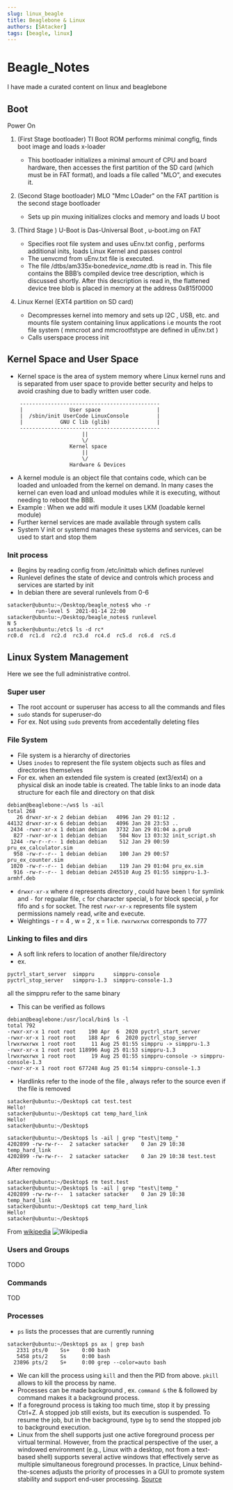 ```yaml
---
slug: linux_beagle
title: Beaglebone & Linux
authors: [SAtacker]
tags: [beagle, linux]
---
```


# Beagle_Notes

I have made a curated content on linux and beaglebone

<!-- truncate -->

## Boot

Power On

1. (First Stage bootloader) TI Boot ROM performs minimal congfig, finds boot image and loads x-loader

   - This bootloader initializes a minimal amount of CPU and board hardware, then accesses the first partition of the SD card (which must be in FAT format), and loads a file called "MLO", and executes it.

2. (Second Stage bootloader) MLO "Mmc LOader" on the FAT partition is the second stage bootloader

   - Sets up pin muxing initializes clocks and memory and loads U boot

3. (Third Stage ) U-Boot is Das-Universal Boot , u-boot.img on FAT

   - Specifies root file system and uses uEnv.txt config , performs additional inits, loads Linux Kernel and passes control
   - The uenvcmd from uEnv.txt file is executed.
   - The file /dtbs/am335x‐bone*device_name*.dtb is read in. This file contains the BBB’s compiled device tree description, which is discussed shortly. After this description is read in, the flattened device tree blob is placed in memory at the address 0x815f0000

4. Linux Kernel (EXT4 partition on SD card)
   - Decompresses kernel into memory and sets up I2C , USB, etc. and mounts file system containing linux applications i.e mounts the root file system ( mmcroot and mmcrootfstype are defined in uEnv.txt )
   - Calls userspace process init

## Kernel Space and User Space

- Kernel space is the area of system memory where Linux kernel runs and is separated from user space to provide better security and helps to avoid crashing due to badly written user code.

```
    ---------------------------------------------
    |               User space                  |
    |  /sbin/init UserCode LinuxConsole         |
    |            GNU C lib (glib)               |
    ---------------------------------------------
                        ||
                        \/
                    Kernel space
                        ||
                        \/
                    Hardware & Devices
```

- A kernel module is an object file that contains code, which can be loaded and unloaded from the kernel on demand. In many cases the kernel can even load and unload modules while it is executing, without needing to reboot the BBB.
- Example : When we add wifi module it uses LKM (loadable kernel module)
- Further kernel services are made available through system calls
- System V init or systemd manages these systems and services, can be used to start and stop them

### Init process

- Begins by reading config from /etc/inittab which defines runlevel
- Runlevel defines the state of device and controls which process and services are started by init
- In debian there are several runlevels from 0-6 

```
satacker@ubuntu:~/Desktop/beagle_notes$ who -r
         run-level 5  2021-01-14 22:00
satacker@ubuntu:~/Desktop/beagle_notes$ runlevel
N 5
satacker@ubuntu:/etc$ ls -d rc*
rc0.d  rc1.d  rc2.d  rc3.d  rc4.d  rc5.d  rc6.d  rcS.d
```

## Linux System Management

Here we see the full administrative control.

### Super user

- The root account or superuser has access to all the commands and files
- `sudo` stands for superuser-do
- For ex. Not using `sudo` prevents from accedentally deleting files

### File System

- File system is a hierarchy of directories
- Uses `inodes` to represent the file system objects such as files and directories themselves
- For ex. when an extended file system is created (ext3/ext4) on a physical disk an inode table is created. The table links to an inode data structure for each file and directory on that disk

```
debian@beaglebone:~/ws$ ls -ail
total 268
   26 drwxr-xr-x 2 debian debian   4096 Jan 29 01:12 .
44132 drwxr-xr-x 6 debian debian   4096 Jan 28 23:53 ..
 2434 -rwxr-xr-x 1 debian debian   3732 Jan 29 01:04 a.pru0
  827 -rwxr-xr-x 1 debian debian    504 Nov 13 03:32 init_script.sh
 1244 -rw-r--r-- 1 debian debian    512 Jan 29 00:59 pru_ex_calculator.sim
  958 -rw-r--r-- 1 debian debian    100 Jan 29 00:57 pru_ex_counter.sim
 1020 -rw-r--r-- 1 debian debian    119 Jan 29 01:04 pru_ex.sim
  916 -rw-r--r-- 1 debian debian 245510 Aug 25 01:55 simppru-1.3-armhf.deb
```

- `drwxr-xr-x` where `d` represents directory , could have been `l` for symlink and `-` for regualar file, `c` for character special, `b` for block special, `p` for fifo and `s` for socket. The rest `rwxr-xr-x` represents file system permissions namely `r`ead, `w`rite and e`x`ecute.
- Weightings - r = 4 , w = 2 , x = 1 i.e. `rwxrwxrwx` corresponds to 777

### Linking to files and dirs

- A soft link refers to location of another file/directory
- ex. 
```debian@beaglebone:/usr/local/bin$ ls
pyctrl_start_server  simppru      simppru-console
pyctrl_stop_server   simppru-1.3  simppru-console-1.3
``` 
all the simppru refer to the same binary 
- This can be verified as follows

```
debian@beaglebone:/usr/local/bin$ ls -l
total 792
-rwxr-xr-x 1 root root    190 Apr  6  2020 pyctrl_start_server
-rwxr-xr-x 1 root root    188 Apr  6  2020 pyctrl_stop_server
lrwxrwxrwx 1 root root     11 Aug 25 01:55 simppru -> simppru-1.3
-rwxr-xr-x 1 root root 118996 Aug 25 01:53 simppru-1.3
lrwxrwxrwx 1 root root     19 Aug 25 01:55 simppru-console -> simppru-console-1.3
-rwxr-xr-x 1 root root 677248 Aug 25 01:54 simppru-console-1.3
```

- Hardlinks refer to the inode of the file , always refer to the source even if the file is removed

```
satacker@ubuntu:~/Desktop$ cat test.test 
Hello!
satacker@ubuntu:~/Desktop$ cat temp_hard_link 
Hello!
satacker@ubuntu:~/Desktop$ 
```

```
satacker@ubuntu:~/Desktop$ ls -ail | grep "test\|temp_" 
4202899 -rw-rw-r--  2 satacker satacker    0 Jan 29 10:38 temp_hard_link
4202899 -rw-rw-r--  2 satacker satacker    0 Jan 29 10:38 test.test
```
After removing
```
satacker@ubuntu:~/Desktop$ rm test.test 
satacker@ubuntu:~/Desktop$ ls -ail | grep "test\|temp_" 
4202899 -rw-rw-r--  1 satacker satacker    0 Jan 29 10:38 temp_hard_link
satacker@ubuntu:~/Desktop$ cat temp_hard_link 
Hello!
satacker@ubuntu:~/Desktop$
```
From [wikipedia](https://en.wikipedia.org/wiki/Hard_link)
![Wikipedia](https://upload.wikimedia.org/wikipedia/commons/3/32/Hard_Link_Illustration.svg)

### Users and Groups

TODO

### Commands

TOD

### Processes

- `ps` lists the processes that are currently running

```
satacker@ubuntu:~/Desktop$ ps ax | grep bash
   2331 pts/0    Ss+    0:00 bash
   5458 pts/2    Ss     0:00 bash
  23896 pts/2    S+     0:00 grep --color=auto bash
```

- We can kill the process using `kill` and then the PID from above. `pkill` allows to kill the process by name.
- Processes can be made background , ex. `command &` the & followed by command makes it a background process.
- If a foreground process is taking too much time, stop it by pressing Ctrl+Z. A stopped job still exists, but its execution is suspended. To resume the job, but in the background, type `bg` to send the stopped job to background execution. 
- Linux from the shell supports just one active foreground process per virtual terminal. However, from the practical perspective of the user, a windowed environment (e.g., Linux with a desktop, not from a text-based shell) supports several active windows that effectively serve as multiple simultaneous foreground processes. In practice, Linux behind-the-scenes adjusts the priority of processes in a GUI to promote system stability and support end-user processing. [Source](https://www.lifewire.com/multitasking-background-foreground-process-2180219)


